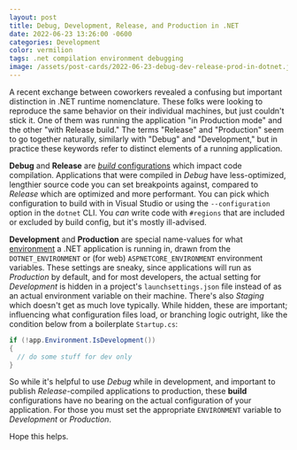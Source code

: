 ```yaml
---
layout: post
title: Debug, Development, Release, and Production in .NET
date: 2022-06-23 13:26:00 -0600
categories: Development
color: vermilion
tags: .net compilation environment debugging
image: /assets/post-cards/2022-06-23-debug-dev-release-prod-in-dotnet.jpg
---
```


A recent exchange between coworkers revealed a confusing but important distinction in .NET runtime nomenclature. These folks were looking to reproduce the same behavior on their individual machines, but just couldn't stick it. One of them was running the application "in Production mode" and the other "with Release build." The terms "Release" and "Production" seem to go together naturally, similarly with "Debug" and "Development," but in practice these keywords refer to distinct elements of a running application.

<!--more-->

**Debug** and **Release** are [_build_ configurations](https://docs.microsoft.com/en-us/visualstudio/debugger/how-to-set-debug-and-release-configurations?view=vs-2022) which impact code compilation. Applications that were compiled in _Debug_ have less-optimized, lengthier source code you can set breakpoints against, compared to _Release_ which are optimized and more performant. You can pick which configuration to build with in Visual Studio or using the `--configuration` option in the `dotnet` CLI. You _can_ write code with `#regions` that are included or excluded by build config, but it's mostly ill-advised.

**Development** and **Production** are special name-values for what [environment](https://docs.microsoft.com/en-us/aspnet/core/fundamentals/environments?view=aspnetcore-6.0) a .NET application is running in, drawn from the `DOTNET_ENVIRONMENT` or (for web) `ASPNETCORE_ENVIRONMENT` environment variables. These settings are sneaky, since applications will run as _Production_ by default, and for most developers, the actual setting for _Development_ is hidden in a project's `launchsettings.json` file instead of as an actual environment variable on their machine. There's also _Staging_ which doesn't get as much love typically. While hidden, these are important; influencing what configuration files load, or branching logic outright, like the condition below from a boilerplate `Startup.cs`:

```csharp
if (!app.Environment.IsDevelopment())
{
  // do some stuff for dev only
}
```

So while it's helpful to use _Debug_ while in development, and important to publish _Release_-compiled applications to production, these **build** configurations have no bearing on the actual configuration of your application. For those you must set the appropriate `ENVIRONMENT` variable to _Development_ or _Production_.

Hope this helps.
